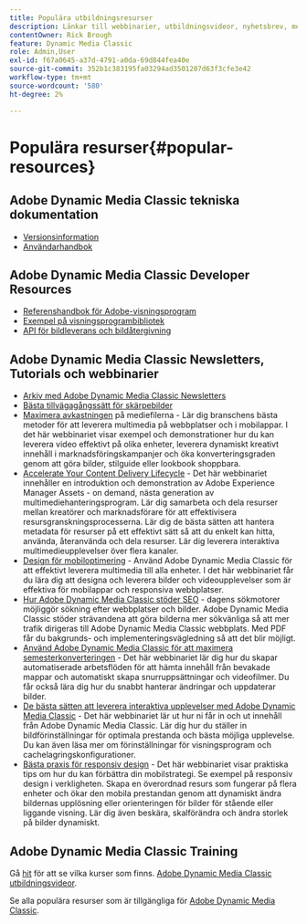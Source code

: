 ```yaml
---
title: Populära utbildningsresurser
description: Länkar till webbinarier, utbildningsvideor, nyhetsbrev, metodinformation och utvecklarresurser för Adobe Dynamic Media Classic.
contentOwner: Rick Brough
feature: Dynamic Media Classic
role: Admin,User
exl-id: f67a0645-a37d-4791-a0da-69d844fea40e
source-git-commit: 352b1c383195fa03294ad3501207d63f3cfe3e42
workflow-type: tm+mt
source-wordcount: '580'
ht-degree: 2%

---
```


# Populära resurser{#popular-resources}

## Adobe Dynamic Media Classic tekniska dokumentation

* [Versionsinformation](https://experienceleague.adobe.com/docs/dynamic-media-developer-resources/release-notes/s7rn2017.html)
* [Användarhandbok](introduction.md)

## Adobe Dynamic Media Classic Developer Resources

* [Referenshandbok för Adobe-visningsprogram](https://experienceleague.adobe.com/docs/dynamic-media-developer-resources.html)
* [Exempel på visningsprogrambibliotek](https://landing.adobe.com/en/na/dynamic-media/ctir-2755/live-demos.html)
* [API för bildleverans och bildåtergivning](https://experienceleague.adobe.com/docs/dynamic-media-developer-resources.html)

## Adobe Dynamic Media Classic Newsletters, Tutorials och webbinarier

* [Arkiv med Adobe Dynamic Media Classic Newsletters](/help/dynamic-media-newsletter.md)
* [Bästa tillvägagångssätt för skärpebilder](/help/assets/s7_sharpening_images.pdf)
* [Maximera avkastningen](https://adobecustomersuccess.adobeconnect.com/p5ar3hfrrec/?launcher=false&amp;fcsContent=true&amp;pbMode=normal&amp;proto=true)  på mediefilerna - Lär dig branschens bästa metoder för att leverera multimedia på webbplatser och i mobilappar. I det här webbinariet visar exempel och demonstrationer hur du kan leverera video effektivt på olika enheter, leverera dynamiskt kreativt innehåll i marknadsföringskampanjer och öka konverteringsgraden genom att göra bilder, stilguide eller lookbook shoppbara.
* [Accelerate Your Content Delivery Lifecycle](https://adobecustomersuccess.adobeconnect.com/p88ducm9pqv/)  - Det här webbinariet innehåller en introduktion och demonstration av Adobe Experience Manager Assets - on demand, nästa generation av multimediehanteringsprogram. Lär dig samarbeta och dela resurser mellan kreatörer och marknadsförare för att effektivisera resursgranskningsprocesserna. Lär dig de bästa sätten att hantera metadata för resurser på ett effektivt sätt så att du enkelt kan hitta, använda, återanvända och dela resurser. Lär dig leverera interaktiva multimedieupplevelser över flera kanaler.
* [Design för mobiloptimering](https://adobecustomersuccess.adobeconnect.com/p6oqd3wydif/?launcher=false&amp;fcsContent=true&amp;pbMode=normal&amp;proto=true)  - Använd Adobe Dynamic Media Classic för att effektivt leverera multimedia till alla enheter. I det här webbinariet får du lära dig att designa och leverera bilder och videoupplevelser som är effektiva för mobilappar och responsiva webbplatser.
* [Hur Adobe Dynamic Media Classic stöder SEO](/help/assets/s7_seo.pdf)  - dagens sökmotorer möjliggör sökning efter webbplatser och bilder. Adobe Dynamic Media Classic stöder strävandena att göra bilderna mer sökvänliga så att mer trafik dirigeras till Adobe Dynamic Media Classic webbplats. Med PDF får du bakgrunds- och implementeringsvägledning så att det blir möjligt.
* [Använd Adobe Dynamic Media Classic för att maximera semesterkonverteringen](https://adobecustomersuccess.adobeconnect.com/p32n1yr85c9/?proto=true)  - Det här webbinariet lär dig hur du skapar automatiserade arbetsflöden för att hämta innehåll från bevakade mappar och automatiskt skapa snurruppsättningar och videofilmer. Du får också lära dig hur du snabbt hanterar ändringar och uppdaterar bilder.
* [De bästa sätten att leverera interaktiva upplevelser med Adobe Dynamic Media Classic](https://seminars.adobeconnect.com/p7wb8ej3u6d/)  - Det här webbinariet lär ut hur ni får in och ut innehåll från Adobe Dynamic Media Classic. Lär dig hur du ställer in bildförinställningar för optimala prestanda och bästa möjliga upplevelse. Du kan även läsa mer om förinställningar för visningsprogram och cachelagringskonfigurationer.
* [Bästa praxis för responsiv design](https://offers.adobe.com/en/na/marketing/landings/_40458_responsive_design_live_on_demand_webinar.html)  - Det här webbinariet visar praktiska tips om hur du kan förbättra din mobilstrategi. Se exempel på responsiv design i verkligheten. Skapa en överordnad resurs som fungerar på flera enheter och ökar den mobila prestandan genom att dynamiskt ändra bildernas upplösning eller orienteringen för bilder för stående eller liggande visning. Lär dig även beskära, skalförändra och ändra storlek på bilder dynamiskt.

## Adobe Dynamic Media Classic Training

Gå [hit](https://training.adobe.com/training/courses.html#product=adobe-scene7) för att se vilka kurser som finns.
[Adobe Dynamic Media Classic utbildningsvideor](https://experienceleague.adobe.com/docs/dynamic-media-classic/using/intro/training-videos.html#intro).

Se alla populära resurser som är tillgängliga för [Adobe Dynamic Media Classic](home.md).
